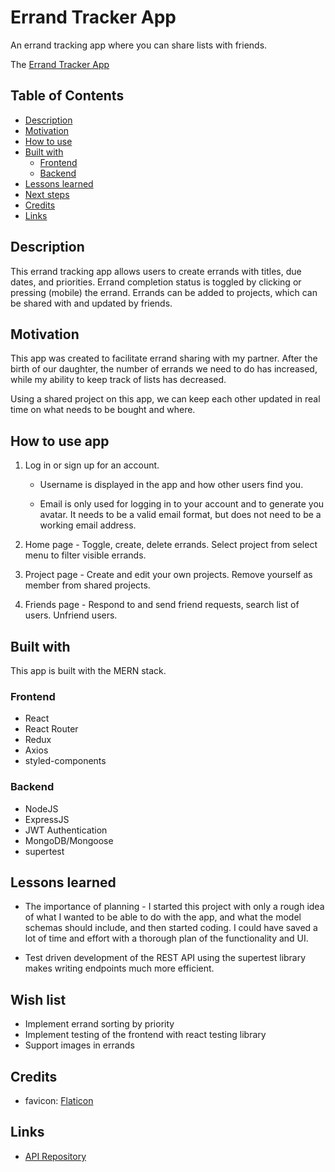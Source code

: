 # Errand Tracker App

An errand tracking app where you can share lists with friends.

The [Errand Tracker App](https://mdesanker.github.io/errand-tracker-frontend)

## Table of Contents

- [Description](#Description)
- [Motivation](#Motivation)
- [How to use](#How-to-use)
- [Built with](#Built-with)
  - [Frontend](#Frontend)
  - [Backend](#Backend)
- [Lessons learned](#Lessons-learned)
- [Next steps](#Next-steps)
- [Credits](#Credits)
- [Links](#Links)

## Description

This errand tracking app allows users to create errands with titles, due dates, and priorities. Errand completion status is toggled by clicking or pressing (mobile) the errand. Errands can be added to projects, which can be shared with and updated by friends.

## Motivation

This app was created to facilitate errand sharing with my partner. After the birth of our daughter, the number of errands we need to do has increased, while my ability to keep track of lists has decreased.

Using a shared project on this app, we can keep each other updated in real time on what needs to be bought and where.

## How to use app

1. Log in or sign up for an account.

   - Username is displayed in the app and how other users find you.

   - Email is only used for logging in to your account and to generate you avatar. It needs to be a valid email format, but does not need to be a working email address.

2. Home page - Toggle, create, delete errands. Select project from select menu to filter visible errands.

3. Project page - Create and edit your own projects. Remove yourself as member from shared projects.

4. Friends page - Respond to and send friend requests, search list of users. Unfriend users.

## Built with

This app is built with the MERN stack.

### Frontend

- React
- React Router
- Redux
- Axios
- styled-components

### Backend

- NodeJS
- ExpressJS
- JWT Authentication
- MongoDB/Mongoose
- supertest

## Lessons learned

- The importance of planning - I started this project with only a rough idea of what I wanted to be able to do with the app, and what the model schemas should include, and then started coding. I could have saved a lot of time and effort with a thorough plan of the functionality and UI.

- Test driven development of the REST API using the supertest library makes writing endpoints much more efficient.

## Wish list

- Implement errand sorting by priority
- Implement testing of the frontend with react testing library
- Support images in errands

## Credits

- favicon: [Flaticon](https://www.flaticon.com/free-icon/checked_190411?term=check&page=1&position=3&page=1&position=3&related_id=190411&origin=search)

## Links

- [API Repository](https://github.com/mdesanker/errand-tracker-api)
